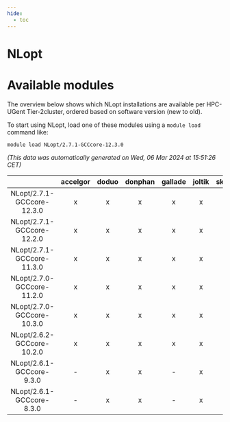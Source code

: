 ```yaml
---
hide:
  - toc
---
```


NLopt
=====

# Available modules


The overview below shows which NLopt installations are available per HPC-UGent Tier-2cluster, ordered based on software version (new to old).

To start using NLopt, load one of these modules using a `module load` command like:

```shell
module load NLopt/2.7.1-GCCcore-12.3.0
```

*(This data was automatically generated on Wed, 06 Mar 2024 at 15:51:26 CET)*  

| |accelgor|doduo|donphan|gallade|joltik|skitty|
| :---: | :---: | :---: | :---: | :---: | :---: | :---: |
|NLopt/2.7.1-GCCcore-12.3.0|x|x|x|x|x|x|
|NLopt/2.7.1-GCCcore-12.2.0|x|x|x|x|x|x|
|NLopt/2.7.1-GCCcore-11.3.0|x|x|x|x|x|x|
|NLopt/2.7.0-GCCcore-11.2.0|x|x|x|x|x|x|
|NLopt/2.7.0-GCCcore-10.3.0|x|x|x|x|x|x|
|NLopt/2.6.2-GCCcore-10.2.0|x|x|x|x|x|x|
|NLopt/2.6.1-GCCcore-9.3.0|-|x|x|-|x|x|
|NLopt/2.6.1-GCCcore-8.3.0|-|x|x|-|x|x|
